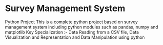 # Survey Management System
Python Project
This is a complete python project based on survey management system including python modules such as pandas, numpy and matplotlib
Key Specialization :- Data Reading from a CSV file, Data Visualization and Representation and Data Manipulation using python
